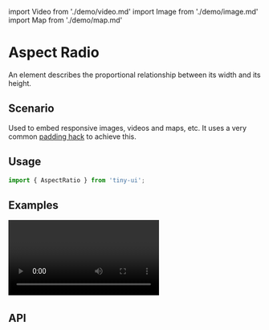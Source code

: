 import Video from './demo/video.md'
import Image from './demo/image.md'
import Map from './demo/map.md'

# Aspect Radio

An element describes the proportional relationship between its width and its height.

## Scenario

Used to embed responsive images, videos and maps, etc. It uses a very common [padding hack](https://css-tricks.com/aspect-ratio-boxes/) to achieve this.

## Usage

```jsx
import { AspectRatio } from 'tiny-ui';
```

## Examples

<layout>
  <column>
    <Video/>
    <Map/>
  </column>
  <column>
    <Image/>
  </column>
</layout>

## API

